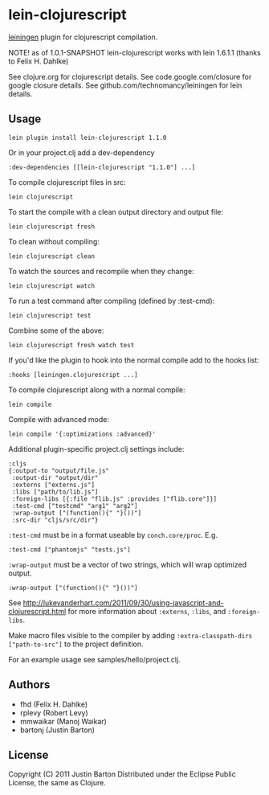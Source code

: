 # lein-clojurescript

[leiningen](https://github.com/technomancy/leiningen) plugin for clojurescript compilation.

NOTE! as of 1.0.1-SNAPSHOT lein-clojurescript works with lein 1.6.1.1
      (thanks to Felix H. Dahlke)

See clojure.org for clojurescript details.
See code.google.com/closure for google closure details.
See github.com/technomancy/leiningen for lein details.

## Usage

```
lein plugin install lein-clojurescript 1.1.0
```

Or in your project.clj add a dev-dependency
```
:dev-dependencies [[lein-clojurescript "1.1.0"] ...]
```

To compile clojurescript files in src:
```
lein clojurescript
```

To start the compile with a clean output directory and output file:
```
lein clojurescript fresh
```

To clean without compiling:
```
lein clojurescript clean
```

To watch the sources and recompile when they change:
```
lein clojurescript watch
```

To run a test command after compiling (defined by :test-cmd):
```
lein clojurescript test
```

Combine some of the above:
```
lein clojurescript fresh watch test
```

If you'd like the plugin to hook into the normal compile add to the hooks list:
```
:hooks [leiningen.clojurescript ...]
``` 

To compile clojurescript along with a normal compile:
```
lein compile
```

Compile with advanced mode: 
```
lein compile '{:optimizations :advanced}'
```

Additional plugin-specific project.clj settings include:

```
:cljs
{:output-to "output/file.js"
 :output-dir "output/dir"
 :externs ["externs.js"]
 :libs ["path/to/lib.js"]
 :foreign-libs [{:file "flib.js" :provides ["flib.core"]}]
 :test-cmd ["testcmd" "arg1" "arg2"]
 :wrap-output ["(function(){" "}())"]
 :src-dir "cljs/src/dir"}
```

`:test-cmd` must be in a format useable by `conch.core/proc`. E.g.
```
:test-cmd ["phantomjs" "tests.js"]
```

`:wrap-output` must be a vector of two strings, which will wrap optimized
output.
```
:wrap-output ["(function(){" "}())"]
```

See <http://lukevanderhart.com/2011/09/30/using-javascript-and-clojurescript.html>
for more information about `:externs`, `:libs`, and
`:foreign-libs`.

Make macro files visible to the compiler by adding `:extra-classpath-dirs
["path-to-src"]` to the project definition.

For an example usage see samples/hello/project.clj.



## Authors
   * fhd (Felix H. Dahlke)
   * rplevy (Robert Levy)
   * mmwaikar (Manoj Waikar)
   * bartonj (Justin Barton)

## License
Copyright (C) 2011 Justin Barton
Distributed under the Eclipse Public License, the same as Clojure.
